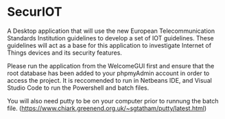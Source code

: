 # SecurIOT
A Desktop application that will use the new European Telecommunication Standards Institution guidelines to develop a set of IOT guidelines. These guidelines will act as a base for this application to investigate Internet of Things devices and its security features. 

Please run the application from the WelcomeGUI first and ensure that the root database has been added to your phpmyAdmin account in order to access the project. 
It is reccomended to run in Netbeans IDE, and Visual Studio Code to run the Powershell and batch files. 

You will also need putty to be on your computer prior to runnung the batch file. (https://www.chiark.greenend.org.uk/~sgtatham/putty/latest.html)

